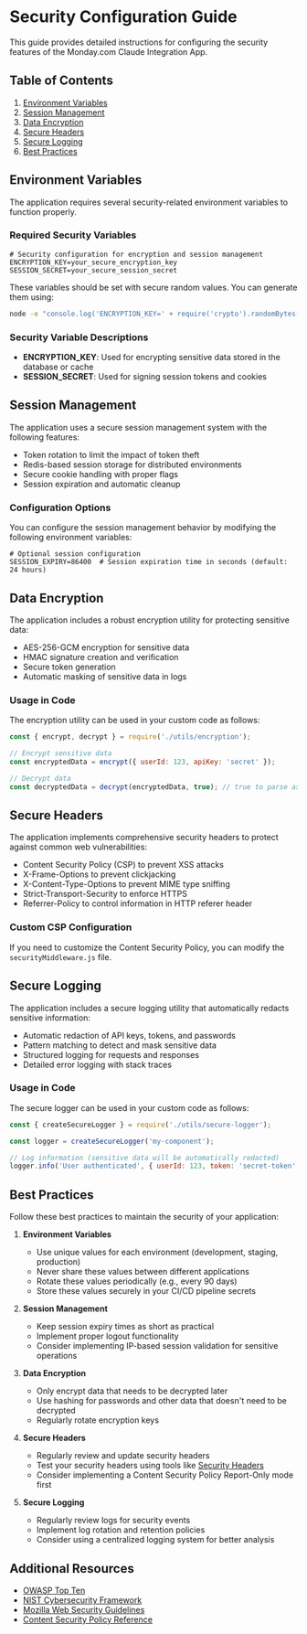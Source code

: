 # Security Configuration Guide

This guide provides detailed instructions for configuring the security features of the Monday.com Claude Integration App.

## Table of Contents

1. [Environment Variables](#environment-variables)
2. [Session Management](#session-management)
3. [Data Encryption](#data-encryption)
4. [Secure Headers](#secure-headers)
5. [Secure Logging](#secure-logging)
6. [Best Practices](#best-practices)

## Environment Variables

The application requires several security-related environment variables to function properly.

### Required Security Variables

```
# Security configuration for encryption and session management
ENCRYPTION_KEY=your_secure_encryption_key
SESSION_SECRET=your_secure_session_secret
```

These variables should be set with secure random values. You can generate them using:

```bash
node -e "console.log('ENCRYPTION_KEY=' + require('crypto').randomBytes(32).toString('hex')); console.log('SESSION_SECRET=' + require('crypto').randomBytes(32).toString('hex'));"
```

### Security Variable Descriptions

- **ENCRYPTION_KEY**: Used for encrypting sensitive data stored in the database or cache
- **SESSION_SECRET**: Used for signing session tokens and cookies

## Session Management

The application uses a secure session management system with the following features:

- Token rotation to limit the impact of token theft
- Redis-based session storage for distributed environments
- Secure cookie handling with proper flags
- Session expiration and automatic cleanup

### Configuration Options

You can configure the session management behavior by modifying the following environment variables:

```
# Optional session configuration
SESSION_EXPIRY=86400  # Session expiration time in seconds (default: 24 hours)
```

## Data Encryption

The application includes a robust encryption utility for protecting sensitive data:

- AES-256-GCM encryption for sensitive data
- HMAC signature creation and verification
- Secure token generation
- Automatic masking of sensitive data in logs

### Usage in Code

The encryption utility can be used in your custom code as follows:

```javascript
const { encrypt, decrypt } = require('./utils/encryption');

// Encrypt sensitive data
const encryptedData = encrypt({ userId: 123, apiKey: 'secret' });

// Decrypt data
const decryptedData = decrypt(encryptedData, true); // true to parse as JSON
```

## Secure Headers

The application implements comprehensive security headers to protect against common web vulnerabilities:

- Content Security Policy (CSP) to prevent XSS attacks
- X-Frame-Options to prevent clickjacking
- X-Content-Type-Options to prevent MIME type sniffing
- Strict-Transport-Security to enforce HTTPS
- Referrer-Policy to control information in HTTP referer header

### Custom CSP Configuration

If you need to customize the Content Security Policy, you can modify the `securityMiddleware.js` file.

## Secure Logging

The application includes a secure logging utility that automatically redacts sensitive information:

- Automatic redaction of API keys, tokens, and passwords
- Pattern matching to detect and mask sensitive data
- Structured logging for requests and responses
- Detailed error logging with stack traces

### Usage in Code

The secure logger can be used in your custom code as follows:

```javascript
const { createSecureLogger } = require('./utils/secure-logger');

const logger = createSecureLogger('my-component');

// Log information (sensitive data will be automatically redacted)
logger.info('User authenticated', { userId: 123, token: 'secret-token' });
```

## Best Practices

Follow these best practices to maintain the security of your application:

1. **Environment Variables**
   - Use unique values for each environment (development, staging, production)
   - Never share these values between different applications
   - Rotate these values periodically (e.g., every 90 days)
   - Store these values securely in your CI/CD pipeline secrets

2. **Session Management**
   - Keep session expiry times as short as practical
   - Implement proper logout functionality
   - Consider implementing IP-based session validation for sensitive operations

3. **Data Encryption**
   - Only encrypt data that needs to be decrypted later
   - Use hashing for passwords and other data that doesn't need to be decrypted
   - Regularly rotate encryption keys

4. **Secure Headers**
   - Regularly review and update security headers
   - Test your security headers using tools like [Security Headers](https://securityheaders.com/)
   - Consider implementing a Content Security Policy Report-Only mode first

5. **Secure Logging**
   - Regularly review logs for security events
   - Implement log rotation and retention policies
   - Consider using a centralized logging system for better analysis

## Additional Resources

- [OWASP Top Ten](https://owasp.org/www-project-top-ten/)
- [NIST Cybersecurity Framework](https://www.nist.gov/cyberframework)
- [Mozilla Web Security Guidelines](https://infosec.mozilla.org/guidelines/web_security)
- [Content Security Policy Reference](https://content-security-policy.com/)
